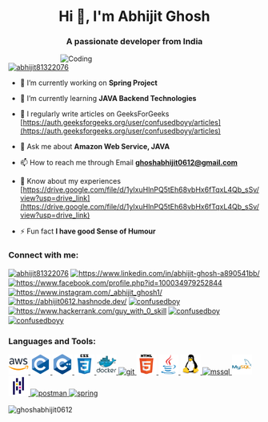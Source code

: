 <h1 align="center">Hi 👋, I'm Abhijit Ghosh</h1>
<h3 align="center">A passionate developer from India</h3>
<img align="right" alt="Coding" width="400" src="https://camo.githubusercontent.com/cae12fddd9d6982901d82580bdf321d81fb299141098ca1c2d4891870827bf17/68747470733a2f2f6d69726f2e6d656469756d2e636f6d2f6d61782f313336302f302a37513379765349765f7430696f4a2d5a2e676966">
<p align="left"> <a href="https://twitter.com/abhijit81322076" target="blank"><img src="https://img.shields.io/twitter/follow/abhijit81322076?logo=twitter&style=for-the-badge" alt="abhijit81322076" /></a> </p>

- 🔭 I’m currently working on **Spring Project**

- 🌱 I’m currently learning **JAVA Backend Technologies**

- 📝 I regularly write articles on GeeksForGeeks [https://auth.geeksforgeeks.org/user/confusedboyy/articles](https://auth.geeksforgeeks.org/user/confusedboyy/articles)

- 💬 Ask me about **Amazon Web Service, JAVA**

- 📫 How to reach me through Email **ghoshabhijit0612@gmail.com**

- 📄 Know about my experiences [https://drive.google.com/file/d/1yIxuHlnPQ5tEh68vbHx6fTqxL4Qb_sSv/view?usp=drive_link](https://drive.google.com/file/d/1yIxuHlnPQ5tEh68vbHx6fTqxL4Qb_sSv/view?usp=drive_link)

- ⚡ Fun fact **I have good Sense of Humour**

<h3 align="left">Connect with me:</h3>
<p align="left">
<a href="https://twitter.com/abhijit81322076" target="blank"><img align="center" src="https://raw.githubusercontent.com/rahuldkjain/github-profile-readme-generator/master/src/images/icons/Social/twitter.svg" alt="abhijit81322076" height="30" width="40" /></a>
<a href="https://linkedin.com/in/https://www.linkedin.com/in/abhijit-ghosh-a890541bb/" target="blank"><img align="center" src="https://raw.githubusercontent.com/rahuldkjain/github-profile-readme-generator/master/src/images/icons/Social/linked-in-alt.svg" alt="https://www.linkedin.com/in/abhijit-ghosh-a890541bb/" height="30" width="40" /></a>
<a href="https://fb.com/https://www.facebook.com/profile.php?id=100034979252844" target="blank"><img align="center" src="https://raw.githubusercontent.com/rahuldkjain/github-profile-readme-generator/master/src/images/icons/Social/facebook.svg" alt="https://www.facebook.com/profile.php?id=100034979252844" height="30" width="40" /></a>
<a href="https://instagram.com/https://www.instagram.com/_abhijit_ghosh1/" target="blank"><img align="center" src="https://raw.githubusercontent.com/rahuldkjain/github-profile-readme-generator/master/src/images/icons/Social/instagram.svg" alt="https://www.instagram.com/_abhijit_ghosh1/" height="30" width="40" /></a>
<a href="https://hashnode.com/https://abhijit0612.hashnode.dev/" target="blank"><img align="center" src="https://raw.githubusercontent.com/rahuldkjain/github-profile-readme-generator/master/src/images/icons/Social/hashnode.svg" alt="https://abhijit0612.hashnode.dev/" height="30" width="40" /></a>
<a href="https://www.codechef.com/users/confusedboy" target="blank"><img align="center" src="https://cdn.jsdelivr.net/npm/simple-icons@3.1.0/icons/codechef.svg" alt="confusedboy" height="30" width="40" /></a>
<a href="https://www.hackerrank.com/https://www.hackerrank.com/guy_with_0_skill" target="blank"><img align="center" src="https://raw.githubusercontent.com/rahuldkjain/github-profile-readme-generator/master/src/images/icons/Social/hackerrank.svg" alt="https://www.hackerrank.com/guy_with_0_skill" height="30" width="40" /></a>
<a href="https://www.leetcode.com/confusedboy" target="blank"><img align="center" src="https://raw.githubusercontent.com/rahuldkjain/github-profile-readme-generator/master/src/images/icons/Social/leet-code.svg" alt="confusedboy" height="30" width="40" /></a>
<a href="https://auth.geeksforgeeks.org/user/confusedboyy" target="blank"><img align="center" src="https://raw.githubusercontent.com/rahuldkjain/github-profile-readme-generator/master/src/images/icons/Social/geeks-for-geeks.svg" alt="confusedboyy" height="30" width="40" /></a>
</p>

<h3 align="left">Languages and Tools:</h3>
<p align="left"> <a href="https://aws.amazon.com" target="_blank" rel="noreferrer"> <img src="https://raw.githubusercontent.com/devicons/devicon/master/icons/amazonwebservices/amazonwebservices-original-wordmark.svg" alt="aws" width="40" height="40"/> </a> <a href="https://www.cprogramming.com/" target="_blank" rel="noreferrer"> <img src="https://raw.githubusercontent.com/devicons/devicon/master/icons/c/c-original.svg" alt="c" width="40" height="40"/> </a> <a href="https://www.w3schools.com/cpp/" target="_blank" rel="noreferrer"> <img src="https://raw.githubusercontent.com/devicons/devicon/master/icons/cplusplus/cplusplus-original.svg" alt="cplusplus" width="40" height="40"/> </a> <a href="https://www.w3schools.com/css/" target="_blank" rel="noreferrer"> <img src="https://raw.githubusercontent.com/devicons/devicon/master/icons/css3/css3-original-wordmark.svg" alt="css3" width="40" height="40"/> </a> <a href="https://www.docker.com/" target="_blank" rel="noreferrer"> <img src="https://raw.githubusercontent.com/devicons/devicon/master/icons/docker/docker-original-wordmark.svg" alt="docker" width="40" height="40"/> </a> <a href="https://git-scm.com/" target="_blank" rel="noreferrer"> <img src="https://www.vectorlogo.zone/logos/git-scm/git-scm-icon.svg" alt="git" width="40" height="40"/> </a> <a href="https://www.w3.org/html/" target="_blank" rel="noreferrer"> <img src="https://raw.githubusercontent.com/devicons/devicon/master/icons/html5/html5-original-wordmark.svg" alt="html5" width="40" height="40"/> </a> <a href="https://www.java.com" target="_blank" rel="noreferrer"> <img src="https://raw.githubusercontent.com/devicons/devicon/master/icons/java/java-original.svg" alt="java" width="40" height="40"/> </a> <a href="https://www.linux.org/" target="_blank" rel="noreferrer"> <img src="https://raw.githubusercontent.com/devicons/devicon/master/icons/linux/linux-original.svg" alt="linux" width="40" height="40"/> </a> <a href="https://www.microsoft.com/en-us/sql-server" target="_blank" rel="noreferrer"> <img src="https://www.svgrepo.com/show/303229/microsoft-sql-server-logo.svg" alt="mssql" width="40" height="40"/> </a> <a href="https://www.mysql.com/" target="_blank" rel="noreferrer"> <img src="https://raw.githubusercontent.com/devicons/devicon/master/icons/mysql/mysql-original-wordmark.svg" alt="mysql" width="40" height="40"/> </a> <a href="https://pandas.pydata.org/" target="_blank" rel="noreferrer"> <img src="https://raw.githubusercontent.com/devicons/devicon/2ae2a900d2f041da66e950e4d48052658d850630/icons/pandas/pandas-original.svg" alt="pandas" width="40" height="40"/> </a> <a href="https://postman.com" target="_blank" rel="noreferrer"> <img src="https://www.vectorlogo.zone/logos/getpostman/getpostman-icon.svg" alt="postman" width="40" height="40"/> </a> <a href="https://spring.io/" target="_blank" rel="noreferrer"> <img src="https://www.vectorlogo.zone/logos/springio/springio-icon.svg" alt="spring" width="40" height="40"/> </a> </p>

<p><img align="center" src="https://github-readme-stats.vercel.app/api/top-langs?username=ghoshabhijit0612&show_icons=true&locale=en&layout=compact" alt="ghoshabhijit0612" /></p>

